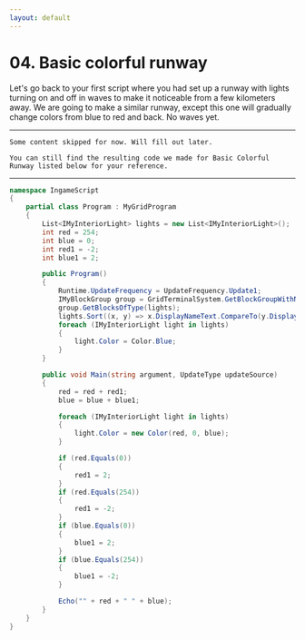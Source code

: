 ```yaml
---
layout: default
---
```

# 04. Basic colorful runway

Let's go back to your first script where you had set up a runway with lights turning on and off in waves to make it noticeable from a few kilometers away.
We are going to make a similar runway, except this one will gradually change colors from blue to red and back. No waves yet.

---

`Some content skipped for now. Will fill out later.`

`You can still find the resulting code we made for Basic Colorful Runway listed below for your reference.`

---

```csharp
namespace IngameScript
{
    partial class Program : MyGridProgram
    {
        List<IMyInteriorLight> lights = new List<IMyInteriorLight>();
        int red = 254;
        int blue = 0;
        int red1 = -2;
        int blue1 = 2;

        public Program()
        {
            Runtime.UpdateFrequency = UpdateFrequency.Update1;
            IMyBlockGroup group = GridTerminalSystem.GetBlockGroupWithName("Runway Lights");
            group.GetBlocksOfType(lights);
            lights.Sort((x, y) => x.DisplayNameText.CompareTo(y.DisplayNameText));
            foreach (IMyInteriorLight light in lights)
            {
                light.Color = Color.Blue;
            }
        }

        public void Main(string argument, UpdateType updateSource)
        {
            red = red + red1;
            blue = blue + blue1;

            foreach (IMyInteriorLight light in lights)
            {
                light.Color = new Color(red, 0, blue);
            }

            if (red.Equals(0))
            {
                red1 = 2;
            }
            if (red.Equals(254))
            {
                red1 = -2;
            }
            if (blue.Equals(0))
            {
                blue1 = 2;
            }
            if (blue.Equals(254))
            {
                blue1 = -2;
            }

            Echo("" + red + " " + blue);
        }
    }
}
```
